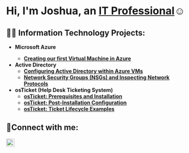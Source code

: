 <h1>Hi, I'm Joshua, an <a href="https://linkedin.com/in/joshua-levine7">IT Professional</a>☺</h1>

<h2>👨‍💻 Information Technology Projects:</h2>

- <b>Microsoft Azure
  - [Creating our first Virtual Machine in Azure](https://github.com/joshualevineit/first-virtual-machine)
- <b>Active Directory</b>
  - [Configuring Active Directory within Azure VMs](https://github.com/joshualevineit/configure-ad)
  - [Network Security Groups (NSGs) and Inspecting Network Protocols](https://github.com/joshualevineit/azure-network-protocols)
- <b>osTicket (Help Desk Ticketing System)</b>
  - [osTicket: Prerequisites and Installation](https://github.com/joshualevineit/osticket-prerequisites-and-installation)
  - [osTicket: Post-Installation Configuration](https://github.com/joshualevineit/post-install-config)
  - [osTicket: Ticket Lifecycle Examples](https://github.com/joshualevineit/ticket-lifecycle)
<h2>🤳Connect with me:</h2>

[<img align="left" alt="Josh | LinkedIn" width="22px" src="https://cdn.jsdelivr.net/npm/simple-icons@v3/icons/linkedin.svg" />][linkedin]


[linkedin]: https://linkedin.com/in/joshua-levine7
